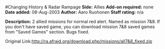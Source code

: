 #Changing History & Radar Rampage
**Side:** Allies
**Add-on required:** none
**Date added:** 08-Aug-2003
**Author:** Aaro Ruohonen
**Staff rating:** n/a

**Description:** 2 allied missions for normal red alert. Named as mission 7&amp;8.   If you don&apos;t have saved game, you can download mission 7&amp;8 saved games from &quot;Saved Games&quot; section. Bugs fixed.

Original Link:http://ra.afraid.org/download.php/missions/all7&8_fixed.zip
